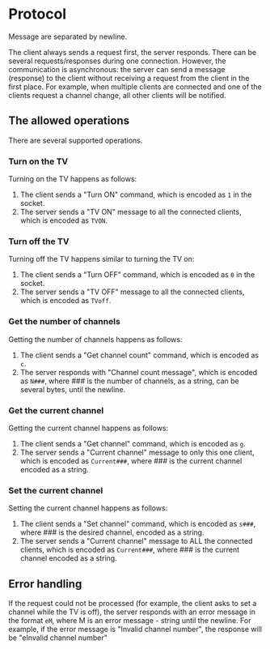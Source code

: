 # Protocol

Message are separated by newline.

The client always sends a request first, the server responds. There can be several
requests/responses during one connection. However, the communication is asynchronous: the server
can send a message (response) to the client without receiving a request from the client in the
first place. For example, when multiple clients are connected and one of the clients request a
channel change, all other clients will be notified.

## The allowed operations

There are several supported operations.

### Turn on the TV

Turning on the TV happens as follows:

1. The client sends a "Turn ON" command, which is encoded as `1` in the socket.
2. The server sends a "TV ON" message to all the connected clients, which is encoded as `TVON`.

### Turn off the TV

Turning off the TV happens similar to turning the TV on:

1. The client sends a "Turn OFF" command, which is encoded as `0` in the socket.
2. The server sends a "TV OFF" message to all the connected clients, which is encoded as `TVoff`.

### Get the number of channels

Getting the number of channels happens as follows:

1. The client sends a "Get channel count" command, which is encoded as `c`.
2. The server responds with "Channel count message", which is encoded as `N###`, where ### is the
   number of channels, as a string, can be several bytes, until the newline.

### Get the current channel

Getting the current channel happens as follows:

1. The client sends a "Get channel" command, which is encoded as `g`.
2. The server sends a "Current channel" message to only this one client,
   which is encoded as `Current###`, where ### is the current channel encoded as a string.

### Set the current channel

Setting the current channel happens as follows:

1. The client sends a "Set channel" command, which is encoded as `s###`, where ### is the
   desired channel, encoded as a string.
2. The server sends a "Current channel" message to ALL the connected clients, which is encoded as
   `Current###`, where ### is the current channel encoded as a string.

## Error handling

If the request could not be processed (for example, the client asks to set a channel while the
TV is off), the server responds with an error message in the format `eM`, where M is an error
message - string until the newline. For example, if the error message is "Invalid channel number",
the response will be "eInvalid channel number"